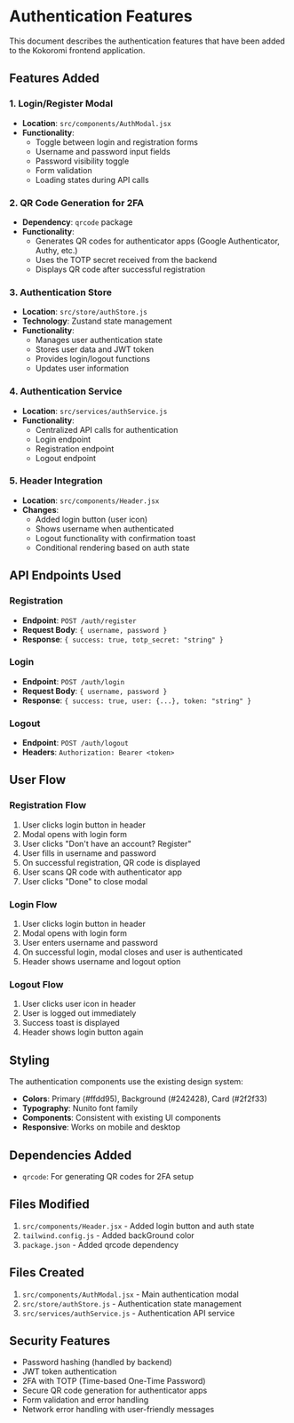 # Authentication Features

This document describes the authentication features that have been added to the Kokoromi frontend application.

## Features Added

### 1. Login/Register Modal
- **Location**: `src/components/AuthModal.jsx`
- **Functionality**: 
  - Toggle between login and registration forms
  - Username and password input fields
  - Password visibility toggle
  - Form validation
  - Loading states during API calls

### 2. QR Code Generation for 2FA
- **Dependency**: `qrcode` package
- **Functionality**:
  - Generates QR codes for authenticator apps (Google Authenticator, Authy, etc.)
  - Uses the TOTP secret received from the backend
  - Displays QR code after successful registration

### 3. Authentication Store
- **Location**: `src/store/authStore.js`
- **Technology**: Zustand state management
- **Functionality**:
  - Manages user authentication state
  - Stores user data and JWT token
  - Provides login/logout functions
  - Updates user information

### 4. Authentication Service
- **Location**: `src/services/authService.js`
- **Functionality**:
  - Centralized API calls for authentication
  - Login endpoint
  - Registration endpoint
  - Logout endpoint

### 5. Header Integration
- **Location**: `src/components/Header.jsx`
- **Changes**:
  - Added login button (user icon)
  - Shows username when authenticated
  - Logout functionality with confirmation toast
  - Conditional rendering based on auth state

## API Endpoints Used

### Registration
- **Endpoint**: `POST /auth/register`
- **Request Body**: `{ username, password }`
- **Response**: `{ success: true, totp_secret: "string" }`

### Login
- **Endpoint**: `POST /auth/login`
- **Request Body**: `{ username, password }`
- **Response**: `{ success: true, user: {...}, token: "string" }`

### Logout
- **Endpoint**: `POST /auth/logout`
- **Headers**: `Authorization: Bearer <token>`

## User Flow

### Registration Flow
1. User clicks login button in header
2. Modal opens with login form
3. User clicks "Don't have an account? Register"
4. User fills in username and password
5. On successful registration, QR code is displayed
6. User scans QR code with authenticator app
7. User clicks "Done" to close modal

### Login Flow
1. User clicks login button in header
2. Modal opens with login form
3. User enters username and password
4. On successful login, modal closes and user is authenticated
5. Header shows username and logout option

### Logout Flow
1. User clicks user icon in header
2. User is logged out immediately
3. Success toast is displayed
4. Header shows login button again

## Styling

The authentication components use the existing design system:
- **Colors**: Primary (#ffdd95), Background (#242428), Card (#2f2f33)
- **Typography**: Nunito font family
- **Components**: Consistent with existing UI components
- **Responsive**: Works on mobile and desktop

## Dependencies Added

- `qrcode`: For generating QR codes for 2FA setup

## Files Modified

1. `src/components/Header.jsx` - Added login button and auth state
2. `tailwind.config.js` - Added backGround color
3. `package.json` - Added qrcode dependency

## Files Created

1. `src/components/AuthModal.jsx` - Main authentication modal
2. `src/store/authStore.js` - Authentication state management
3. `src/services/authService.js` - Authentication API service

## Security Features

- Password hashing (handled by backend)
- JWT token authentication
- 2FA with TOTP (Time-based One-Time Password)
- Secure QR code generation for authenticator apps
- Form validation and error handling
- Network error handling with user-friendly messages 